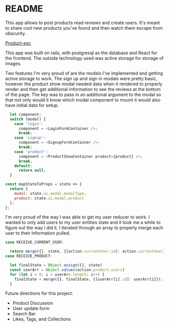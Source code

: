 # README

This app allows to post products read reviews and create users. It's meant to share cool new products you've found and then watch them escape from obscurity.

[Product-esc](product-esc.herokuapp.com)

This app was built on rails, with postgresql as the database and React for the frontend. The outside technology used was active storage for storage of images.

Two features I'm very proud of are the modals I've implemented and getting active storage to work. The sign up and sign in modals were pretty basic, however the product show modal needed data when it rendered to properly render and then get additional information to see the reviews at the bottom of the page. The key was to pass in an additional argument to the modal so that not only would it know which modal component to mount it would also have initial data for setup.


```JavaScript
  let component;
  switch (modal) {
    case 'login':
      component = <LoginFormContainer />;
      break;
    case 'signup':
      component = <SignupFormContainer />;
      break;
    case 'product':
      component = <ProductShowContainer product={product} />;
      break;
    default:
      return null;
  }

const mapStateToProps = state => {
  return {
    modal: state.ui.modal.modalType,
    product: state.ui.modal.product
  };
};

```
I'm very proud of the way I was able to get my user reducer to work. I wanted to only add users to my user entities state and it took me a while to figure out the way i did it. I iterated through an array to properly merge each user to their information pulled.

```JavaScript
case RECEIVE_CURRENT_USER:

  return merge({}, state, {[action.currentUser.id]: action.currentUser})
case RECEIVE_PRODUCT:

  let finalState = Object.assign({}, state)
  const userArr = Object.values(action.product.users)
  for (let i = 0; i < userArr.length; i++) {
    finalState = merge({}, finalState, {[userArr[i].id]: userArr[i]});
  }
```

Future directions for this project:
* Product Discussion
* User update form
* Search Bar
* Likes, Tags, and Collections
